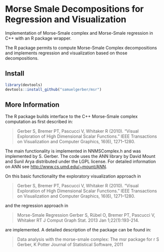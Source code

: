 # Morse Smale Decompositions for Regression and Visualization

Implementation of Morse-Smale complex and Morse-Smale regression in C++ with an R package wrapper.


The R package permits to compute Morse-Smale Complex decompositions and implements regression and visualization based on those decompositions.

## Install

```R
library(devtools)
devtools::install_github("samuelgerber/msr")
```

## More Information
The R package builds interface to the C++ Morse-Smale complex computation as first described in:

> Gerber S, Bremer PT, Pascucci V, Whitaker R (2010).
> “Visual Exploration of High Dimensional Scalar Functions.”
> IEEE Transactions on Visualization and Computer Graphics, 16(6), 1271–1280.

The main functionality is implemented in NNMSComplex.h and was implemented by S. Gerber.
The code uses the ANN library by David Mount and Sunil Arya distributed under
the LGPL license. For detailed information on ANN see
http://www.cs.umd.edu/~mount/ANN.

On this basic functionality the exploratory visualization approach in

> Gerber S, Bremer PT, Pascucci V, Whitaker R (2010).
> “Visual Exploration of High Dimensional Scalar Functions.”
> IEEE Transactions on Visualization and Computer Graphics, 16(6), 1271–1280.

and the regression approach in

> Morse-Smale Regression
> Gerber S, Rübel O, Bremer PT, Pascucci V, Whitaker RT
> J Comput Graph Stat. 2013 Jan 1;22(1):193-214.

are implemented. A detailed description of the package can be found in:

> Data analysis with the morse-smale complex: The msr package for r
> S Gerber, K Potter
> Journal of Statistical Software, 2011
